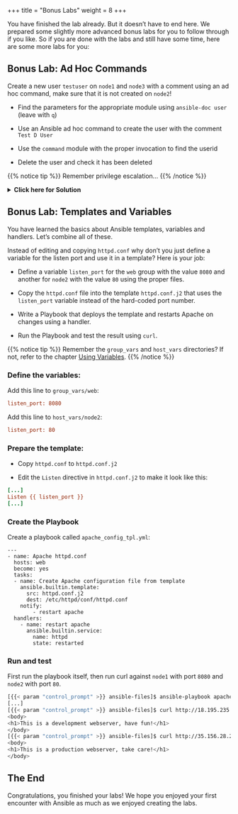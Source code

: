 +++
title = "Bonus Labs"
weight = 8
+++

You have finished the lab already. But it doesn’t have to end here. We prepared some slightly more advanced bonus labs for you to follow through if you like. So if you are done with the labs and still have some time, here are some more labs for you:

## Bonus Lab: Ad Hoc Commands

Create a new user `testuser` on `node1` and `node3` with a comment using an ad hoc command, make sure that it is not created on `node2`!

- Find the parameters for the appropriate module using `ansible-doc user` (leave with `q`)

- Use an Ansible ad hoc command to create the user with the comment `Test D User`

- Use the `command` module with the proper invocation to find the userid

- Delete the user and check it has been deleted

{{% notice tip %}}
Remember privilege escalation…​
{{% /notice %}}

<details><summary><b>Click here for Solution</b></summary>
<hr/>
<p>

Your commands could look like these:

```bash
[{{< param "control_prompt" >}} ansible-files]$ ansible-doc -l | grep -i user
[{{< param "control_prompt" >}} ansible-files]$ ansible-doc user
[{{< param "control_prompt" >}} ansible-files]$ ansible node1,node3 -m user -a "name=testuser comment='Test D User'" -b
[{{< param "control_prompt" >}} ansible-files]$ ansible node1,node3 -m command -a " id testuser" -b
[{{< param "control_prompt" >}} ansible-files]$ ansible node2 -m command -a " id testuser" -b
[{{< param "control_prompt" >}} ansible-files]$ ansible node1,node3 -m user -a "name=testuser state=absent remove=yes" -b
[{{< param "control_prompt" >}} ansible-files]$ ansible web -m command -a " id testuser" -b
```

</p>
<hr/>
</details>

## Bonus Lab: Templates and Variables

You have learned the basics about Ansible templates, variables and handlers. Let’s combine all of these.

Instead of editing and copying `httpd.conf` why don’t you just define a variable for the listen port and use it in a template? Here is your job:

- Define a variable `listen_port` for the `web` group with the value `8080` and another for `node2` with the value `80` using the proper files.

- Copy the `httpd.conf` file into the template `httpd.conf.j2` that uses the `listen_port` variable instead of the hard-coded port number.

- Write a Playbook that deploys the template and restarts Apache on changes using a handler.

- Run the Playbook and test the result using `curl`.

{{% notice tip %}}
Remember the `group_vars` and `host_vars` directories? If not, refer to the chapter [Using Variables](../4-variables/).
{{% /notice %}}

### Define the variables:

Add this line to `group_vars/web`:

```ini
listen_port: 8080
```

Add this line to `host_vars/node2`:

```ini
listen_port: 80
```

### Prepare the template:

- Copy `httpd.conf` to `httpd.conf.j2`

- Edit the `Listen` directive in `httpd.conf.j2` to make it look like this:

<!-- {% raw %} -->
```ini
[...]
Listen {{ listen_port }}
[...]
```
<!-- {% endraw %} -->

### Create the Playbook

Create a playbook called `apache_config_tpl.yml`:

```
---
- name: Apache httpd.conf
  hosts: web
  become: yes
  tasks:
  - name: Create Apache configuration file from template
    ansible.builtin.template:
      src: httpd.conf.j2
      dest: /etc/httpd/conf/httpd.conf
    notify:
        - restart apache
  handlers:
    - name: restart apache
      ansible.builtin.service:
        name: httpd
        state: restarted
```

### Run and test

First run the playbook itself, then run curl against `node1` with port `8080` and `node2` with port `80`.

```bash
[{{< param "control_prompt" >}} ansible-files]$ ansible-playbook apache_config_tpl.yml
[...]
[{{< param "control_prompt" >}} ansible-files]$ curl http://18.195.235.231:8080
<body>
<h1>This is a development webserver, have fun!</h1>
</body>
[{{< param "control_prompt" >}} ansible-files]$ curl http://35.156.28.209:80
<body>
<h1>This is a production webserver, take care!</h1>
</body>
```

## The End

Congratulations, you finished your labs\! We hope you enjoyed your first encounter with Ansible as much as we enjoyed creating the labs.
